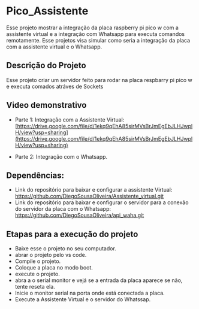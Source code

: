 # Pico_Assistente
Esse projeto mostrar a integração da placa raspberry pi pico w com a assistente virtual e a integração com  Whatsapp para executa comandos remotamente.
Esse projetos visa simular como seria a integração da placa com a assistente virtual e o Whatsapp.

## Descrição do Projeto
Esse projeto criar um servidor feito para rodar na placa respbarry pi pico w e executa comados atráves de Sockets

## Video demonstrativo
 - Parte 1: Integração com a Assistente Virtual:
    [https://drive.google.com/file/d/1ekq9qEhA85sirMVsBrJmEgEbJLHJwplH/view?usp=sharing](https://drive.google.com/file/d/1ekq9qEhA85sirMVsBrJmEgEbJLHJwplH/view?usp=sharing)
   
 - Parte 2: Integração com o Whatsapp.


## Dependências:
 - Link do repositório para baixar e configurar a assistente Virtual: https://github.com/DiegoSousaOliveira/Assistente_virtual.git
 - Link do repositório para baixar e configurar o servidor para a conexão do servidor da placa com o Whatsapp: https://github.com/DiegoSousaOliveira/api_waha.git

## Etapas para a execução do projeto 
 - Baixe esse o projeto no seu computador.
 - abrar o projeto pelo vs code.
 - Compile o projeto.
 - Coloque a placa no modo boot.
 - execute o projeto.
 - abra a o serial monitor e vejá se a entrada da placa aparece se não, tente reseta ela.
 - Inicie o monitor serial na porta onde está conectada a placa.
 - Execute a Assistente Virtual e o servidor do Whatssap.   
